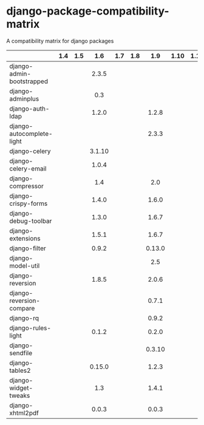 # django-package-compatibility-matrix
A compatibility matrix for django packages


|                            | 1.4 | 1.5 | 1.6   | 1.7 | 1.8 | 1.9   | 1.10| 1.11| 2.0 | 2.1 |
| -------------------        |:---:|:---:|:---:  |:---:|:---:|:---:  |:---:|:---:|:---:|:---:|
| django-admin-bootstrapped  |     |     |2.3.5  |     |     |       |     |     |     |     |   
| django-adminplus           |     |     |0.3    |     |     |       |     |     |     |     |   
| django-auth-ldap           |     |     |1.2.0  |     |     |1.2.8  |     |     |     |     |   
| django-autocomplete-light  |     |     |       |     |     |2.3.3  |     |     |     |     |   
| django-celery              |     |     |3.1.10 |     |     |       |     |     |     |     |   
| django-celery-email        |     |     |1.0.4  |     |     |       |     |     |     |     |   
| django-compressor          |     |     | 1.4   |     |     |2.0    |     |     |     |     |   
| django-crispy-forms        |     |     | 1.4.0 |     |     |1.6.0  |     |     |     |     |   
| django-debug-toolbar       |     |     |1.3.0  |     |     |1.6.7  |     |     |     |     |   
| django-extensions          |     |     |1.5.1  |     |     |1.6.7  |     |     |     |     |   
| django-filter              |     |     |0.9.2  |     |     |0.13.0 |     |     |     |     |   
| django-model-util          |     |     |       |     |     |2.5    |     |     |     |     |   
| django-reversion           |     |     | 1.8.5 |     |     |2.0.6  |     |     |     |     |   
| django-reversion-compare   |     |     |       |     |     |0.7.1  |     |     |     |     |   
| django-rq                  |     |     |       |     |     |0.9.2  |     |     |     |     |   
| django-rules-light         |     |     | 0.1.2 |     |     |0.2.0  |     |     |     |     |   
| django-sendfile            |     |     |       |     |     |0.3.10 |     |     |     |     |   
| django-tables2             |     |     | 0.15.0|     |     |1.2.3  |     |     |     |     |   
| django-widget-tweaks       |     |     | 1.3   |     |     |1.4.1  |     |     |     |     |   
| django-xhtml2pdf           |     |     | 0.0.3 |     |     |0.0.3  |     |     |     |     |   
